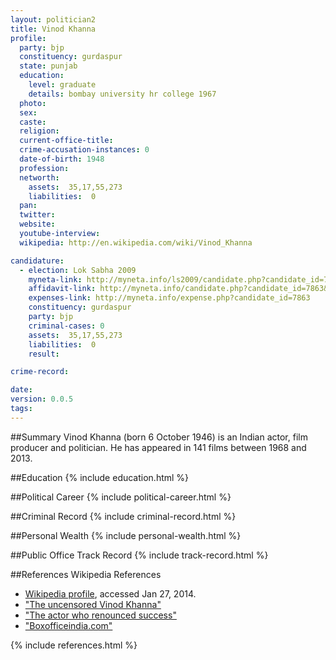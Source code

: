 ```yaml
---
layout: politician2
title: Vinod Khanna
profile: 
  party: bjp
  constituency: gurdaspur
  state: punjab
  education: 
    level: graduate
    details: bombay university hr college 1967
  photo: 
  sex: 
  caste: 
  religion: 
  current-office-title: 
  crime-accusation-instances: 0
  date-of-birth: 1948
  profession: 
  networth: 
    assets:  35,17,55,273
    liabilities:  0
  pan: 
  twitter: 
  website: 
  youtube-interview: 
  wikipedia: http://en.wikipedia.com/wiki/Vinod_Khanna

candidature: 
  - election: Lok Sabha 2009
    myneta-link: http://myneta.info/ls2009/candidate.php?candidate_id=7863
    affidavit-link: http://myneta.info/candidate.php?candidate_id=7863&scan=original
    expenses-link: http://myneta.info/expense.php?candidate_id=7863
    constituency: gurdaspur 
    party: bjp
    criminal-cases: 0
    assets:  35,17,55,273
    liabilities:  0
    result:  

crime-record: 

date: 
version: 0.0.5
tags: 
---
```

##Summary
Vinod Khanna (born 6 October 1946) is an Indian actor, film producer and politician. He has appeared in 141 films between 1968 and 2013.




##Education
{% include education.html %}


##Political Career
{% include political-career.html %}


##Criminal Record
{% include criminal-record.html %}


##Personal Wealth
{% include personal-wealth.html %}


##Public Office Track Record
{% include track-record.html %}


##References
Wikipedia References
- [Wikipedia profile]({{page.profile.wikipedia}}), accessed Jan 27, 2014.
- ["The uncensored Vinod Khanna"][wiki1]
- ["The actor who renounced success"][wiki2]
- ["Boxofficeindia.com"][wiki3]

[wiki1]: http://timesofindia.indiatimes.com/delhi-times/the-uncensored-vinod-khanna/articleshow/17277243.cms
[wiki2]: http://www.rediff.com/movies/2003/jan/28dinesh.htm
[wiki3]: http://www.boxofficeindia.com/showProd.php?itemCat=186&catName=MTk4MA==


{% include references.html %}
